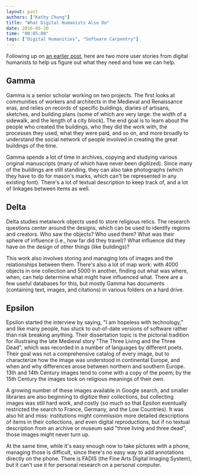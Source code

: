```yaml
---
layout: post
authors: ["Kathy Chung"]
title: "What Digital Humanists Also Do"
date: 2016-05-30
time: "00:05:00"
tags: ["Digital Humanities", "Software Carpentry"]
---
```

Following up on [an earlier post]({{site.baseurl}}/blog/2016/05/what-digital-humanists-do.html),
here are two more user stories from digital humanists
to help us figure out what they need and how we can help.

## Gamma

Gamma is a senior scholar working on two projects.
The first looks at communities of workers and architects in the Medieval and Renaissance eras,
and relies on records of specific buildings,
diaries of artisans,
sketches,
and building plans
(some of which are very large: the width of a sidewalk, and the length of a city block).
The end goal is to learn about the people who created the buildings,
who they did the work with,
the processes they used,
what they were paid,
and so on,
and more broadly to understand the social network of people involved in creating
the great buildings of the time.

Gamma spends a lot of time in archives,
copying and studying various original manuscripts
(many of which have never been digitized).
Since many of the buildings are still standing,
they can also take photographs
(which they have to do for mason's marks,
which can't be represented in any existing font).
There's a lot of textual description to keep track of,
and a lot of linkages between items as well.

## Delta

Delta studies metalwork objects used to store religious relics.
The research questions center around the designs,
which can be used to identify regions and creators.
Who saw the objects?
Who used them?
What was their sphere of influence (i.e., how far did they travel)?
What influence did they have on the design of other things (like buildings)?

This work also involves storing and managing lots of images
and the relationships between them.
There's also a lot of map work:
with 4000 objects in one collection and 5000 in another,
finding out what was where, when,
can help determine what might have influenced what.
There are a few useful databases for this,
but mostly Gamma has documents (containing text, images, and citations)
in various folders on a hard drive.

## Epsilon

Epsilon started the interview by saying, "I am hopeless with technology,"
and like many people,
has stuck to out-of-date versions of software
rather than risk breaking anything.
Their dissertation topic is the pictorial tradition for illustraing
the late Medieval story "The Three Living and the Three Dead",
which was recorded in a number of languages by different poets.
Their goal was not a comprehensive catalog of every image,
but to characterize how the image was understood in continental Europe,
and when and why differences arose between northern and southern Europe.
13th and 14th Century images tend to come with a copy of the poem;
by the 15th Century the images took on religious meanings of their own.

A growing number of these images available in Google search,
and smaller libraries are also beginning to digitize their collections,
but collecting images was still hard work, and costly
(so much so that Epsilon eventually restricted the search to France, Germany, and the Low Countries).
It was also hit and miss:
institutions might commission more detailed descriptions of items in their collections,
and even digital reproductions,
but if no textual description from an archive or museum said "three living and three dead",
those images might never turn up.

At the same time,
while it's easy enough now to take pictures with a phone,
managing those is difficult,
since there's no easy way to add annotations directly on the phone.
There is FADIS (the Fine Arts Digital Imaging System),
but it can't use it for personal research on a personal computer.
